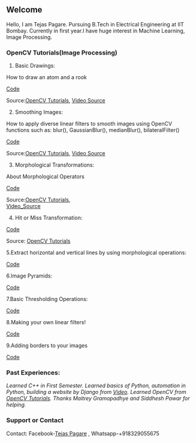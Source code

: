 ## Welcome 

Hello, I am Tejas Pagare. Pursuing B.Tech in Electrical Engineering at IIT Bombay. Currently in first year.I have huge interest in Machine Learning, Image Processing.

### OpenCV Tutorials(Image Processing)

 1. Basic Drawings:

 How to draw an atom and a rook

 [Code](https://github.com/tejassp2002/SoC-Proposal/blob/master/geometric_drawings.py)

 Source:[OpenCV Tutorials](https://docs.opencv.org/master/d3/d96/tutorial_basic_geometric_drawing.html),
  [Video Source](https://www.youtube.com/watch?v=V1aMDD5583k)

 2. Smoothing Images:

 How to apply diverse linear filters to smooth images using OpenCV functions such as:
 blur(), GaussianBlur(), medianBlur(), bilateralFilter()

 [Code](https://github.com/tejassp2002/SoC-Proposal/blob/master/smoothing_images.py)

 Source:[OpenCV Tutorials](https://docs.opencv.org/master/dc/dd3/tutorial_gausian_median_blur_bilateral_filter.html),
    [Video Source](https://www.youtube.com/watch?v=u3poUhCxx4k)
   
 3. Morphological Transformations:

 About Morphological Operators

 [Code](https://github.com/tejassp2002/SoC-Proposal/blob/master/morphological_tranfsormation.py)

 Source:[OpenCV Tutorials](https://docs.opencv.org/master/db/df6/tutorial_erosion_dilatation.html),   
     [Video_Source](https://www.youtube.com/watch?v=xSzsD4kXhRw)
    
    
 
    
 4. Hit or Miss Transformation:

 [Code](https://github.com/tejassp2002/SoC-Proposal/blob/master/hit_or_miss.py)

 Source: [OpenCV Tutorials](https://docs.opencv.org/master/db/d06/tutorial_hitOrMiss.html)


 5.Extract horizontal and vertical lines by using morphological operations:
 
 [Code](https://github.com/tejassp2002/SoC-Proposal/blob/master/morph_lines_detection.py)
 
 6.Image Pyramids:
 
 [Code](https://github.com/tejassp2002/SoC-Proposal/blob/master/tutorial_pyramids.py)
 
 7.Basic Thresholding Operations:
 
 [Code](https://github.com/tejassp2002/SoC-Proposal/blob/master/threshold.ipynb)
 
 8.Making your own linear filters!
 
 [Code](https://github.com/tejassp2002/SoC-Proposal/blob/master/filter_2D.py)
 
 9.Adding borders to your images
 
 [Code](https://github.com/tejassp2002/SoC-Proposal/blob/master/borders.ipynb)
    
### Past Experiences:
*Learned C++ in First Semester. Learned basics of Python, automation in Python, building a website by Django from [Video](https://www.youtube.com/watch?v=_uQrJ0TkZlc). Learned OpenCV from [OpenCV Tutorials](https://docs.opencv.org/master/d7/da8/tutorial_table_of_content_imgproc.html).*
*Thanks Maitrey Gramopadhye and Siddhesh Pawar for helping.*

   
### Support or Contact

Contact: 
Facebook-[Tejas Pagare](https://www.facebook.com/tejas.pagare.58) , 
Whatsapp-+918329055675
